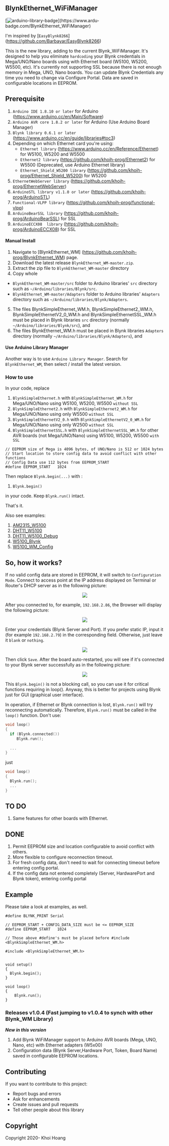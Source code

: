 ## BlynkEthernet_WiFiManager

[![arduino-library-badge](https://www.ardu-badge.com/badge/BlynkEthernet_WiFiManager.svg?)](https://www.ardu-badge.com/BlynkEthernet_WiFiManager)

I'm inspired by [`EasyBlynk8266`] (https://github.com/Barbayar/EasyBlynk8266)

This is the new library, adding to the current Blynk_WiFiManager. It's designed to help you eliminate `hardcoding` your Blynk credentials in Mega/UNO/Nano boards using with Ethernet board (W5100, W5200, W5500, etc). It's currently not supporting SSL because there is not enough memory in Mega, UNO, Nano boards.
You can update Blynk Credentials any time you need to change via Configure Portal. Data are saved in configurable locations in EEPROM.

## Prerequisite
1. `Arduino IDE 1.8.10 or later` for Arduino (https://www.arduino.cc/en/Main/Software)
2. `Arduino AVR core 1.8.2 or later` for Arduino (Use Arduino Board Manager)
3. `Blynk library 0.6.1 or later` (https://www.arduino.cc/en/guide/libraries#toc3)
4. Depending on which Ethernet card you're using:
   - `Ethernet library` (https://www.arduino.cc/en/Reference/Ethernet) for W5100, W5200 and W5500
   - `Ethernet2 library` (https://github.com/khoih-prog/Ethernet2) for W5500 (Deprecated, use Arduino Ethernet library)
   - `Ethernet_Shield_W5200 library` (https://github.com/khoih-prog/Ethernet_Shield_W5200) for W5200
5. `EthernetWebServer library` (https://github.com/khoih-prog/EthernetWebServer)
6. `ArduinoSTL library v1.1.0 or later` (https://github.com/khoih-prog/ArduinoSTL)
7. `Functional-VLPP library` (https://github.com/khoih-prog/functional-vlpp)
8. `ArduinoBearSSL library` (https://github.com/khoih-prog/ArduinoBearSSL) for SSL
9. `ArduinoECCX08  library` (https://github.com/khoih-prog/ArduinoECCX08)  for SSL

#### Manual Install

1. Navigate to [BlynkEthernet_WM] (https://github.com/khoih-prog/BlynkEthernet_WM) page.
2. Download the latest release `BlynkEthernet_WM-master.zip`.
3. Extract the zip file to `BlynkEthernet_WM-master` directory 
4. Copy whole 
  - `BlynkEthernet_WM-master/src` folder to Arduino libraries' `src` directory such as `~/Arduino/libraries/Blynk/src`.
  - `BlynkEthernet_WM-master/Adapters` folder to Arduino libraries' `Adapters` directory such as `~/Arduino/libraries/Blynk/Adapters`.

5. The files BlynkSimpleEthernet_WM.h, BlynkSimpleEthernet2_WM.h, BlynkSimpleEthernetV2_0_WM.h and BlynkSimpleEthernetSSL_WM.h must be placed in Blynk libraries `src` directory (normally `~/Arduino/libraries/Blynk/src`), and 
6. The files BlynkEthernet_WM.h must be placed in Blynk libraries `Adapters` directory (normally `~/Arduino/libraries/Blynk/Adapters`), and 

#### Use Arduino Library Manager
Another way is to use `Arduino Library Manager`. Search for `BlynkEthernet_WM`, then select / install the latest version.

### How to use

In your code, replace
1. `BlynkSimpleEthernet.h`      with `BlynkSimpleEthernet_WM.h`      for Mega/UNO/Nano using W5100, W5200, W5500 `without SSL`
2. `BlynkSimpleEthernet2.h`     with `BlynkSimpleEthernet2_WM.h`     for Mega/UNO/Nano using only W5500 `without SSL`
3. `BlynkSimpleEthernetV2_0.h`  with `BlynkSimpleEthernetV2_0_WM.h`  for Mega/UNO/Nano using only W2500 `without SSL`
4. `BlynkSimpleEthernetSSL.h`   with `BlynkSimpleEthernetSSL_WM.h`   for other AVR boards (not Mega/UNO/Nano) using W5100, W5200, W5500 `with SSL`


```
// EEPROM size of Mega is 4096 bytes, of UNO/Nano is 512 or 1024 bytes
// Start location to store config data to avoid conflict with other functions
// Config Data use 112 bytes from EEPROM_START
#define EEPROM_START   1024

```

Then replace `Blynk.begin(...)` with :

1. `Blynk.begin()`

in your code. Keep `Blynk.run()` intact.

That's it.

Also see examples: 
1. [AM2315_W5100](examples/AM2315_W5100)
2. [DHT11_W5100](examples/DHT11_W5100)
3. [DHT11_W5100_Debug](examples/DHT11_W5100_Debug) 
4. [W5100_Blynk](examples/W5100_Blynk) 
5. [W5100_WM_Config](examples/W5100_WM_Config)


## So, how it works?
If no valid config data are stored in EEPROM, it will switch to `Configuration Mode`. Connect to access point at the IP address displayed on Terminal or Router's DHCP server as in the following picture:

<p align="center">
    <img src="https://github.com/khoih-prog/BlynkEthernet_WM/blob/master/pics/Selection_1.png">
</p>

After you connected to, for example, `192.168.2.86`, the Browser will display the following picture:

<p align="center">
    <img src="https://github.com/khoih-prog/BlynkEthernet_WM/blob/master/pics/Selection_2.png">
</p>

Enter your credentials (Blynk Server and Port). If you prefer static IP, input it (for example `192.168.2.79`) in the corresponding field. Otherwise, just leave it `blank` or `nothing`.

<p align="center">
    <img src="https://github.com/khoih-prog/BlynkEthernet_WM/blob/master/pics/Selection_3.png">
</p>

Then click `Save`. After the  board auto-restarted, you will see if it's connected to your Blynk server successfully as in  the following picture:

<p align="center">
    <img src="https://github.com/khoih-prog/BlynkEthernet_WM/blob/master/pics/Selection_4.png">
</p>

This `Blynk.begin()` is not a blocking call, so you can use it for critical functions requiring in loop(). 
Anyway, this is better for projects using Blynk just for GUI (graphical user interface).

In operation, if Ethernet or Blynk connection is lost, `Blynk.run()` will try reconnecting automatically. Therefore, `Blynk.run()` must be called in the `loop()` function. Don't use:

```cpp
void loop()
{
  if (Blynk.connected())
     Blynk.run();
     
  ...
}
```
just

```cpp
void loop()
{
  Blynk.run();
  ...
}
```

## TO DO

1. Same features for other boards with Ethernet.

## DONE

1. Permit EEPROM size and location configurable to avoid conflict with others.
2. More flexible to configure reconnection timeout.
3. For fresh config data, don't need to wait for connecting timeout before entering config portal.
4. If the config data not entered completely (Server, HardwarePort and Blynk token), entering config portal


## Example
Please take a look at examples, as well.
```
#define BLYNK_PRINT Serial

// EEPROM_START + CONFIG_DATA_SIZE must be <= EEPROM_SIZE
#define EEPROM_START   1024

// Those above #define's must be placed before #include <BlynkSimpleEthernet_WM.h>

#include <BlynkSimpleEthernet_WM.h>


void setup() 
{
  Blynk.begin();
}

void loop() 
{
    Blynk.run();
}
```
### Releases v1.0.4 (Fast jumping to v1.0.4 to synch with other Blynk_WM Library)

***New in this version***

1. Add Blynk WiFiManager support to Arduino AVR boards (Mega, UNO, Nano, etc) with Ethernet adapters (W5x00)
2. Configuration data (Blynk Server,Hardware Port, Token, Board Name) saved in configurable EEPROM locations.

## Contributing

If you want to contribute to this project:
- Report bugs and errors
- Ask for enhancements
- Create issues and pull requests
- Tell other people about this library

## Copyright

Copyright 2020- Khoi Hoang
